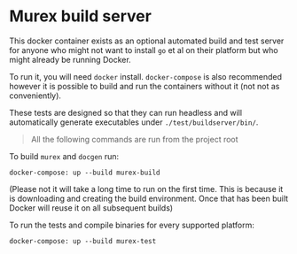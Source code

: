 # Murex build server

This docker container exists as an optional automated build and test server for
anyone who might not want to install `go` et al on their platform but who might
already be running Docker.

To run it, you will need `docker` install. `docker-compose` is also recommended
however it is possible to build and run the containers without it (not not as
conveniently).

These tests are designed so that they can run headless and will automatically
generate executables under `./test/buildserver/bin/`.

> All the following commands are run from the project root

To build `murex` and `docgen` run:

    docker-compose: up --build murex-build

(Please not it will take a long time to run on the first time. This is because
it is downloading and creating the build environment. Once that has been built
Docker will reuse it on all subsequent builds)

To run the tests and compile binaries for every supported platform:

    docker-compose: up --build murex-test

